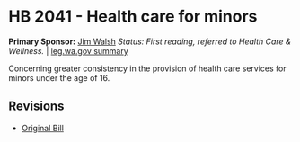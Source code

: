 # HB 2041 - Health care for minors
**Primary Sponsor:** [Jim Walsh](/person/leg/jim.walsh.md)
*Status: First reading, referred to Health Care & Wellness.* | [leg.wa.gov summary](https://app.leg.wa.gov/billsummary?BillNumber=2041&Year=2021)

Concerning greater consistency in the provision of health care services for minors under the age of 16.

## Revisions
* [Original Bill](1/)